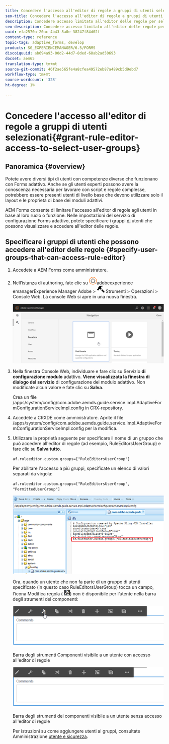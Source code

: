 ```yaml
---
title: Concedere l'accesso all'editor di regole a gruppi di utenti selezionati
seo-title: Concedere l'accesso all'editor di regole a gruppi di utenti selezionati
description: Concedere accesso limitato all'editor delle regole per selezionare gruppi di utenti.
seo-description: Concedere accesso limitato all'editor delle regole per selezionare gruppi di utenti.
uuid: efa2570a-20ac-4b43-8a0e-38247f84d02f
content-type: reference
topic-tags: adaptive_forms, develop
products: SG_EXPERIENCEMANAGER/6.5/FORMS
discoiquuid: ab694a93-00d2-44d7-8ded-68ab2ad50693
docset: aem65
translation-type: tm+mt
source-git-commit: 46f2ae565fe4a8cfea49572eb87a489cb5d9ebd7
workflow-type: tm+mt
source-wordcount: '328'
ht-degree: 1%

---
```



# Concedere l&#39;accesso all&#39;editor di regole a gruppi di utenti selezionati{#grant-rule-editor-access-to-select-user-groups}

## Panoramica {#overview}

Potete avere diversi tipi di utenti con competenze diverse che funzionano con Forms adattivo. Anche se gli utenti esperti possono avere la conoscenza necessaria per lavorare con script e regole complesse, potrebbero essere presenti utenti di livello base che devono utilizzare solo il layout e le proprietà di base dei moduli adattivi.

 AEM Forms consente di limitare l&#39;accesso all&#39;editor di regole agli utenti in base al loro ruolo o funzione. Nelle impostazioni del servizio di configurazione Forms adattivo, potete specificare i gruppi [di](/help/sites-administering/security.md) utenti che possono visualizzare e accedere all&#39;editor delle regole.

## Specificare i gruppi di utenti che possono accedere all&#39;editor delle regole {#specify-user-groups-that-can-access-rule-editor}

1. Accedete a  AEM Forms come amministratore.
1. Nell’istanza di authoring, fate clic su ![](assets/adobeexperiencemanager.png)adobeexperience emanagerExperience Manager  Adobe > ![martello](assets/hammer.png) Strumenti > Operazioni > Console Web. La console Web si apre in una nuova finestra.

   ![1-2](assets/1-2.png)

1. Nella finestra Console Web, individuare e fare clic su Servizio **di configurazione modulo** adattivo. **Viene visualizzata la finestra di dialogo del servizio** di configurazione del modulo adattivo. Non modificate alcun valore e fate clic su **Salva**.

   Crea un file /apps/system/config/com.adobe.aemds.guide.service.impl.AdaptiveFormConfigurationServiceImpl.config in CRX-repository.

1. Accedete a CRXDE come amministratore. Aprite il file /apps/system/config/com.adobe.aemds.guide.service.impl.AdaptiveFormConfigurationServiceImpl.config per la modifica.
1. Utilizzare la proprietà seguente per specificare il nome di un gruppo che può accedere all&#39;editor di regole (ad esempio, RuleEditorsUserGroup) e fare clic su **Salva tutto**.

   `af.ruleeditor.custom.groups=["RuleEditorsUserGroup"]`

   Per abilitare l&#39;accesso a più gruppi, specificate un elenco di valori separati da virgola:

   `af.ruleeditor.custom.groups=["RuleEditorsUserGroup", "PermittedUserGroup"]`

   ![Crea utente](assets/create_user_new.png)

   Ora, quando un utente che non fa parte di un gruppo di utenti specificato (in questo caso RuleEditorsUserGroup) tocca un campo, l’icona Modifica regola ( ![edit-rules1](assets/edit-rules1.png)) non è disponibile per l’utente nella barra degli strumenti dei componenti:

   ![componentstoolbarwith](assets/componentstoolbarwithre.png)

   Barra degli strumenti Componenti visibile a un utente con accesso all&#39;editor di regole

   ![componentstoolbarwithoutre](assets/componentstoolbarwithoutre.png)

   Barra degli strumenti dei componenti visibile a un utente senza accesso all&#39;editor di regole

   Per istruzioni su come aggiungere utenti ai gruppi, consultate Amministrazione [utente e sicurezza](/help/sites-administering/security.md).

